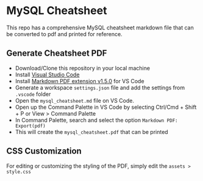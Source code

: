 # MySQL Cheatsheet
This repo has a comprehensive MySQL cheatsheet markdown file that can be converted to pdf and printed for reference.

## Generate Cheatsheet PDF
- Download/Clone this repository in your local machine
- Install [Visual Studio Code](https://code.visualstudio.com/)
- Install [Markdown PDF extension v1.5.0](https://marketplace.visualstudio.com/items?itemName=yzane.markdown-pdf) for VS Code
- Generate a workspace `settings.json` file and add the settings from `.vscode` folder
- Open the `mysql_cheatsheet.md` file on VS Code.
- Open up the Command Palette in VS Code by selecting Ctrl/Cmd + Shift + P or View > Command Palette
- In Command Palette, search and select the option `Markdown PDF: Export(pdf)`
- This will create the `mysql_cheatsheet.pdf` that can be printed

## CSS Customization
For editing or customizing the styling of the PDF, simply edit the `assets > style.css`